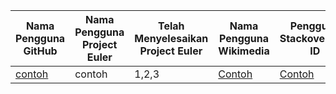 | Nama Pengguna GitHub          | Nama Pengguna Project Euler     | Telah Menyelesaikan Project Euler | Nama Pengguna Wikimedia | Pengguna Stackoverflow ID | Repositori di Github 
| ----------------------------- | ------------------------------- | --------------------------------- | ----------------------- | ------------------------- | --------------------
| [contoh](https://contoh.github.io) | contoh | 1,2,3  | [Contoh](http://stackoverflow.com/users/5037965/contoh) | [Contoh](https://id.wikipedia.org/wiki/Pengguna:Contoh) | [Contoh](https://github.com/example/test)
